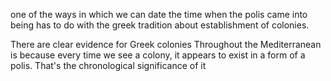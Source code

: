 one of the ways in which we can date the time when the polis came into being has to do with the greek tradition about establishment of colonies.

There are clear evidence for Greek colonies Throughout the Mediterranean is because every time we see a colony, it appears to exist in a form of a polis. That's the chronological significance of it